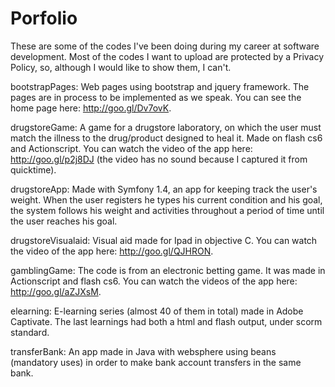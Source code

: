 # Porfolio

These are some of the codes I've  been doing during my career at software development.  Most of the codes I want to upload are protected by a Privacy Policy, so, although I would like to show them, I can't.

bootstrapPages: Web pages using bootstrap and jquery framework. The pages are in process to be implemented as we speak. You can see the home page here: http://goo.gl/Dv7ovK.

drugstoreGame: A game for a drugstore laboratory, on which the user must match the illness to the drug/product designed to heal it. Made on flash cs6 and Actionscript. You can watch the video of the app here: http://goo.gl/p2j8DJ (the video has no sound because I captured it from quicktime).
 
drugstoreApp: Made with Symfony 1.4, an app for keeping track the user's weight. When the user registers he types his current condition and his goal, the system follows his weight and activities throughout a period of time until the user reaches his goal.

drugstoreVisualaid: Visual aid made for Ipad in objective C. You can watch the video of the app here: http://goo.gl/QJHRON.

gamblingGame:  The code is from an electronic betting game. It was made in Actionscript and flash cs6. You can watch the videos of the app here: http://goo.gl/aZJXsM.

elearning: E-learning series (almost 40 of them in total) made in Adobe Captivate. The last learnings had both a html and flash output, under scorm standard.

transferBank: An app made in Java with websphere using beans (mandatory uses) in order to make bank account transfers in the same bank.
